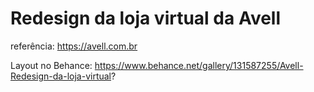# Redesign da loja virtual da Avell

referência: https://avell.com.br

Layout no Behance: https://www.behance.net/gallery/131587255/Avell-Redesign-da-loja-virtual?
